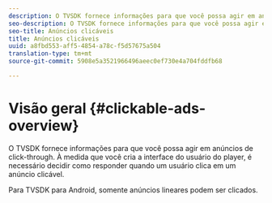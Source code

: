 ```yaml
---
description: O TVSDK fornece informações para que você possa agir em anúncios de click-through. À medida que você cria a interface do usuário do player, é necessário decidir como responder quando um usuário clica em um anúncio clicável.
seo-description: O TVSDK fornece informações para que você possa agir em anúncios de click-through. À medida que você cria a interface do usuário do player, é necessário decidir como responder quando um usuário clica em um anúncio clicável.
seo-title: Anúncios clicáveis
title: Anúncios clicáveis
uuid: a8fbd553-aff5-4854-a78c-f5d57675a504
translation-type: tm+mt
source-git-commit: 5908e5a3521966496aeec0ef730e4a704fddfb68

---
```



# Visão geral {#clickable-ads-overview}

O TVSDK fornece informações para que você possa agir em anúncios de click-through. À medida que você cria a interface do usuário do player, é necessário decidir como responder quando um usuário clica em um anúncio clicável.

Para TVSDK para Android, somente anúncios lineares podem ser clicados.

